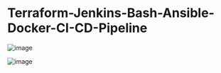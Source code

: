 # Terraform-Jenkins-Bash-Ansible-Docker-CI-CD-Pipeline

![image](https://github.com/Keerthibb/Terraform-Jenkins-Ansible-Docker-CI-CD-Pipeline/assets/92278245/21d9de1a-316b-43b9-8324-6d962d848ea1)


![image](https://github.com/Keerthibb/Terraform-Jenkins-Ansible-Docker-CI-CD-Pipeline/assets/92278245/fab05cd8-5fcb-4e8b-8770-543cc9078566)


